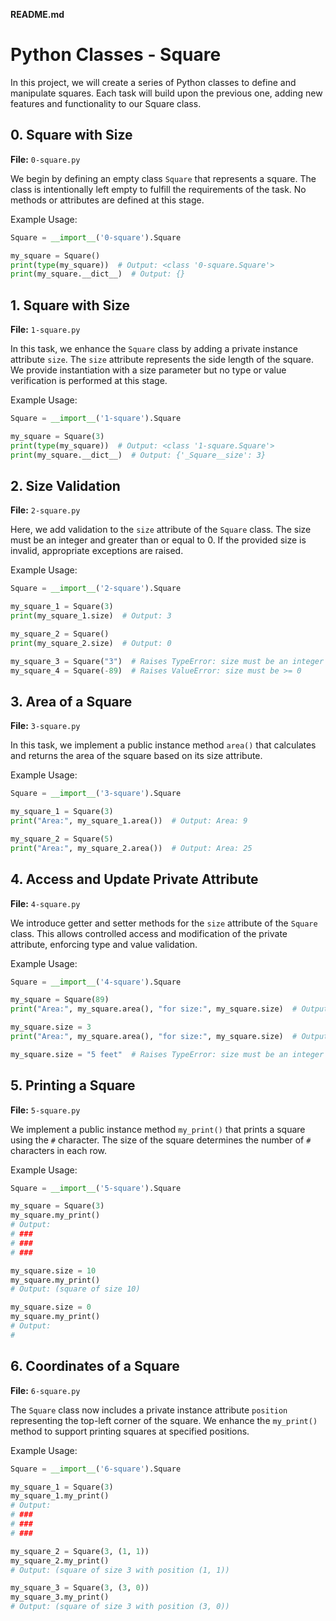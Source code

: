 **README.md**

# Python Classes - Square

In this project, we will create a series of Python classes to define and manipulate squares. Each task will build upon the previous one, adding new features and functionality to our Square class.

## 0. Square with Size
**File:** `0-square.py`

We begin by defining an empty class `Square` that represents a square. The class is intentionally left empty to fulfill the requirements of the task. No methods or attributes are defined at this stage.

Example Usage:
```python
Square = __import__('0-square').Square

my_square = Square()
print(type(my_square))  # Output: <class '0-square.Square'>
print(my_square.__dict__)  # Output: {}
```

## 1. Square with Size
**File:** `1-square.py`

In this task, we enhance the `Square` class by adding a private instance attribute `size`. The `size` attribute represents the side length of the square. We provide instantiation with a size parameter but no type or value verification is performed at this stage.

Example Usage:
```python
Square = __import__('1-square').Square

my_square = Square(3)
print(type(my_square))  # Output: <class '1-square.Square'>
print(my_square.__dict__)  # Output: {'_Square__size': 3}
```

## 2. Size Validation
**File:** `2-square.py`

Here, we add validation to the `size` attribute of the `Square` class. The size must be an integer and greater than or equal to 0. If the provided size is invalid, appropriate exceptions are raised.

Example Usage:
```python
Square = __import__('2-square').Square

my_square_1 = Square(3)
print(my_square_1.size)  # Output: 3

my_square_2 = Square()
print(my_square_2.size)  # Output: 0

my_square_3 = Square("3")  # Raises TypeError: size must be an integer
my_square_4 = Square(-89)  # Raises ValueError: size must be >= 0
```

## 3. Area of a Square
**File:** `3-square.py`

In this task, we implement a public instance method `area()` that calculates and returns the area of the square based on its size attribute.

Example Usage:
```python
Square = __import__('3-square').Square

my_square_1 = Square(3)
print("Area:", my_square_1.area())  # Output: Area: 9

my_square_2 = Square(5)
print("Area:", my_square_2.area())  # Output: Area: 25
```

## 4. Access and Update Private Attribute
**File:** `4-square.py`

We introduce getter and setter methods for the `size` attribute of the `Square` class. This allows controlled access and modification of the private attribute, enforcing type and value validation.

Example Usage:
```python
Square = __import__('4-square').Square

my_square = Square(89)
print("Area:", my_square.area(), "for size:", my_square.size)  # Output: Area: 7921 for size: 89

my_square.size = 3
print("Area:", my_square.area(), "for size:", my_square.size)  # Output: Area: 9 for size: 3

my_square.size = "5 feet"  # Raises TypeError: size must be an integer
```

## 5. Printing a Square
**File:** `5-square.py`

We implement a public instance method `my_print()` that prints a square using the `#` character. The size of the square determines the number of `#` characters in each row.

Example Usage:
```python
Square = __import__('5-square').Square

my_square = Square(3)
my_square.my_print()
# Output:
# ###
# ###
# ###

my_square.size = 10
my_square.my_print()
# Output: (square of size 10)

my_square.size = 0
my_square.my_print()
# Output:
#
```

## 6. Coordinates of a Square
**File:** `6-square.py`

The `Square` class now includes a private instance attribute `position` representing the top-left corner of the square. We enhance the `my_print()` method to support printing squares at specified positions.

Example Usage:
```python
Square = __import__('6-square').Square

my_square_1 = Square(3)
my_square_1.my_print()
# Output:
# ###
# ###
# ###

my_square_2 = Square(3, (1, 1))
my_square_2.my_print()
# Output: (square of size 3 with position (1, 1))

my_square_3 = Square(3, (3, 0))
my_square_3.my_print()
# Output: (square of size 3 with position (3, 0))
```